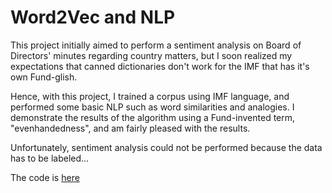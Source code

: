 <h1>Word2Vec and NLP</h1>

This project initially aimed to perform a sentiment analysis on Board of Directors' minutes regarding country matters, but I soon
realized my expectations that canned dictionaries don't work for the IMF that has it's own Fund-glish.

Hence, with this project, I trained a corpus using IMF language, and performed some basic NLP such as word similarities and analogies.  I demonstrate the results of the algorithm using a Fund-invented term, "evenhandedness", and am fairly pleased with the results.

Unfortunately, sentiment analysis could not be performed because the data has to be labeled...

The code is <a href="https://github.com/carlaint/IMF-Text-Mining-Projects/blob/master/IMF%20Evenhandedness%20Text%20Analytics.ipynb"> here</a>
